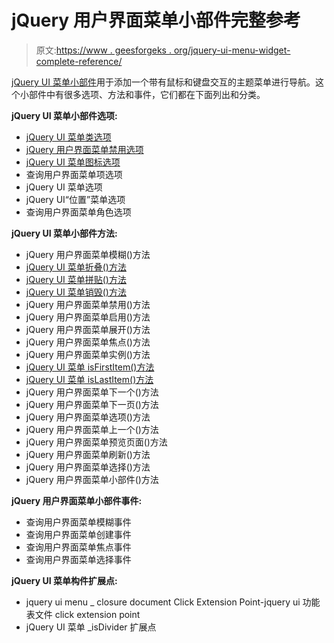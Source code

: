 # jQuery 用户界面菜单小部件完整参考

> 原文:[https://www . geesforgeks . org/jquery-ui-menu-widget-complete-reference/](https://www.geeksforgeeks.org/jquery-ui-menu-widget-complete-reference/)

[jQuery UI 菜单小部件](https://www.geeksforgeeks.org/jquery-ui-menu/)用于添加一个带有鼠标和键盘交互的主题菜单进行导航。这个小部件中有很多选项、方法和事件，它们都在下面列出和分类。

**jQuery UI 菜单小部件选项:**

*   [jQuery UI 菜单类选项](https://www.geeksforgeeks.org/jquery-ui-menu-classes-option/)
*   [jQuery 用户界面菜单禁用选项](https://www.geeksforgeeks.org/jquery-ui-menu-disabled-option/)
*   [jQuery UI 菜单图标选项](https://www.geeksforgeeks.org/jquery-ui-menu-icons-option/)
*   查询用户界面菜单项选项
*   jQuery UI 菜单选项
*   jQuery UI“位置”菜单选项
*   查询用户界面菜单角色选项

**jQuery UI 菜单小部件方法:**

*   jQuery 用户界面菜单模糊()方法
*   [jQuery UI 菜单折叠()方法](https://www.geeksforgeeks.org/jquery-ui-menu-collapse-method/)
*   [jQuery UI 菜单拼贴()方法](https://www.geeksforgeeks.org/jquery-ui-menu-collapseall-method/)
*   [jQuery UI 菜单销毁()方法](https://www.geeksforgeeks.org/jquery-ui-menu-destroy-method/)
*   jQuery 用户界面菜单禁用()方法
*   jQuery 用户界面菜单启用()方法
*   jQuery 用户界面菜单展开()方法
*   jQuery 用户界面菜单焦点()方法
*   jQuery 用户界面菜单实例()方法
*   [jQuery UI 菜单 isFirstItem()方法](https://www.geeksforgeeks.org/jquery-ui-menu-isfirstitem-method/)
*   [jQuery UI 菜单 isLastItem()方法](https://www.geeksforgeeks.org/jquery-ui-menu-islastitem-method/)
*   jQuery 用户界面菜单下一个()方法
*   jQuery 用户界面菜单下一页()方法
*   jQuery 用户界面菜单选项()方法
*   jQuery 用户界面菜单上一个()方法
*   jQuery 用户界面菜单预览页面()方法
*   jQuery 用户界面菜单刷新()方法
*   jQuery 用户界面菜单选择()方法
*   jQuery 用户界面菜单小部件()方法

**jQuery 用户界面菜单小部件事件:**

*   查询用户界面菜单模糊事件
*   查询用户界面菜单创建事件
*   查询用户界面菜单焦点事件
*   查询用户界面菜单选择事件

**jQuery UI 菜单构件扩展点:**

*   jquery ui menu _ closure document Click Extension Point-jquery ui 功能表文件 click extension point
*   jQuery UI 菜单 _isDivider 扩展点